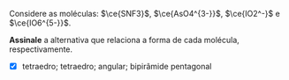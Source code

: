 Considere as moléculas: $\ce{SNF3}$, $\ce{AsO4^{3-}}$, $\ce{IO2^-}$ e $\ce{IO6^{5-}}$.

**Assinale** a alternativa que relaciona a forma de cada molécula, respectivamente.

- [x] tetraedro; tetraedro; angular; bipirâmide pentagonal

